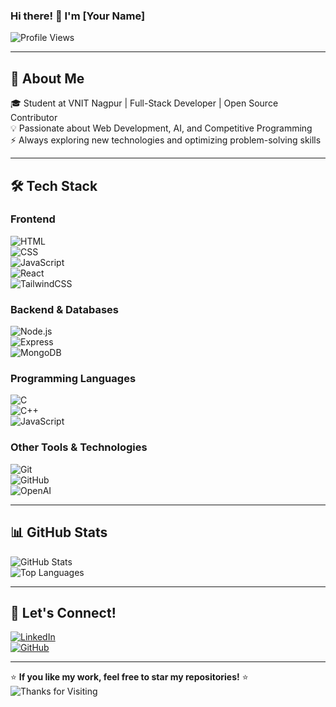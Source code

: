 ### Hi there! 👋 I'm [Your Name]  

![Profile Views](https://komarev.com/ghpvc/?username=your-github-username&label=Profile%20Views&color=0e75b6&style=flat)  

---

## 🚀 About Me
🎓 Student at VNIT Nagpur | Full-Stack Developer | Open Source Contributor  
💡 Passionate about Web Development, AI, and Competitive Programming  
⚡ Always exploring new technologies and optimizing problem-solving skills  

---

## 🛠️ Tech Stack

### **Frontend**  
![HTML](https://img.shields.io/badge/HTML5-E34F26?style=for-the-badge&logo=html5&logoColor=white)  
![CSS](https://img.shields.io/badge/CSS3-1572B6?style=for-the-badge&logo=css3&logoColor=white)  
![JavaScript](https://img.shields.io/badge/JavaScript-F7DF1E?style=for-the-badge&logo=javascript&logoColor=black)  
![React](https://img.shields.io/badge/React-61DAFB?style=for-the-badge&logo=react&logoColor=black)  
![TailwindCSS](https://img.shields.io/badge/TailwindCSS-38B2AC?style=for-the-badge&logo=tailwind-css&logoColor=white)  

### **Backend & Databases**  
![Node.js](https://img.shields.io/badge/Node.js-339933?style=for-the-badge&logo=node-dot-js&logoColor=white)  
![Express](https://img.shields.io/badge/Express.js-000000?style=for-the-badge&logo=express&logoColor=white)  
![MongoDB](https://img.shields.io/badge/MongoDB-4EA94B?style=for-the-badge&logo=mongodb&logoColor=white)  

### **Programming Languages**  
![C](https://img.shields.io/badge/C-00599C?style=for-the-badge&logo=c&logoColor=white)  
![C++](https://img.shields.io/badge/C++-00599C?style=for-the-badge&logo=c%2B%2B&logoColor=white)  
![JavaScript](https://img.shields.io/badge/JavaScript-F7DF1E?style=for-the-badge&logo=javascript&logoColor=black)  

### **Other Tools & Technologies**  
![Git](https://img.shields.io/badge/Git-F05032?style=for-the-badge&logo=git&logoColor=white)  
![GitHub](https://img.shields.io/badge/GitHub-181717?style=for-the-badge&logo=github&logoColor=white)  
![OpenAI](https://img.shields.io/badge/OpenAI-412991?style=for-the-badge&logo=openai&logoColor=white)  


---

## 📊 GitHub Stats
![GitHub Stats](https://github-readme-stats.vercel.app/api?username=vraj18&show_icons=true&theme=dark)  
![Top Languages](https://github-readme-stats.vercel.app/api/top-langs/?username=vraj18&layout=compact&theme=dark)  

---

## 🎯 Let's Connect!
[![LinkedIn](https://img.shields.io/badge/LinkedIn-0A66C2?style=for-the-badge&logo=linkedin&logoColor=white)](https://www.linkedin.com/in/vraj-borad/)  
[![GitHub](https://img.shields.io/badge/GitHub-181717?style=for-the-badge&logo=github&logoColor=white)](https://github.com/vraj18)  

---

⭐ **If you like my work, feel free to star my repositories!** ⭐  
![Thanks for Visiting](https://media.giphy.com/media/hvRJCLFzcasrR4ia7z/giphy.gif)  
